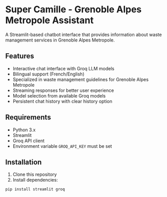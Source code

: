 # Super Camille - Grenoble Alpes Metropole Assistant

A Streamlit-based chatbot interface that provides information about waste management services in Grenoble Alpes Metropole.

## Features

- Interactive chat interface with Groq LLM models
- Bilingual support (French/English)
- Specialized in waste management guidelines for Grenoble Alpes Metropole
- Streaming responses for better user experience
- Model selection from available Groq models
- Persistent chat history with clear history option

## Requirements

- Python 3.x
- Streamlit
- Groq API client
- Environment variable `GROQ_API_KEY` must be set

## Installation

1. Clone this repository
2. Install dependencies:
```sh
pip install streamlit groq
